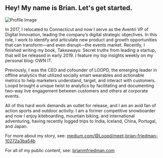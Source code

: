 ## Hey! My name is Brian. Let's get started.

![Profile Image](https://lh3.googleusercontent.com/tJZ-B5Z-RU_f-ofrG75uszQDRLp1UNwaZUQdVAZPBqOaYzwrGTIOFF3dJASaRHgZCg2SLNvV18g1G9blwb1eSP51Ld5NDQ1-XRp4)

In 2017, I relocated to Connecticut and now I serve as the Aventri VP of Digital Innovation, leading the company’s digital strategic objectives. In this role, I work to identify and articulate new product and growth opportunities that can transform—and even disrupt—the events market. Recently, I finished writing my book, Takeaways: Secret truths from leading a startup, that will be released in early 2019. I feature my top insights weekly on my personal blog: OWN IT.

Previously, I was the CEO and cofounder of LOOPD, the emerging leader in offline analytics that utilized socially smart wearables and actionable metrics to help marketers understand, target, and interact with customers. Loopd brought a unique twist to analytics by facilitating and documenting two-way live engagement between customers and others at corporate events. 

All of this hard work demands an outlet for release, and I am an avid fan of action sports and outdoor activity. I am a former competitive snowboarder and now I enjoy kiteboarding, mountain biking, and international adventuring, having recently logged trips to India, Iceland, China, Portugal, and Japan. 

For more about my story, see: [medium.com/@Loopd/meet-brian-friedman-10272a3ba54b](https://medium.com/@Loopd/meet-brian-friedman-10272a3ba54b)

For all of my public content, see: [brianmfriedman.com](https://brianmfriedman.com)
